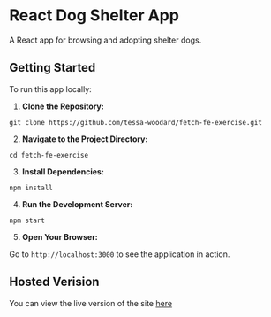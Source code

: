 # React Dog Shelter App

A React app for browsing and adopting shelter dogs.



## Getting Started

To run this app locally:

1. **Clone the Repository:**

  ```git clone https://github.com/tessa-woodard/fetch-fe-exercise.git```

2. **Navigate to the Project Directory:**

  ```cd fetch-fe-exercise```

3. **Install Dependencies:**

  ```npm install```

4. **Run the Development Server:**

  ```npm start```

5. **Open Your Browser:**

Go to `http://localhost:3000` to see the application in action.



## Hosted Verision

You can view the live version of the site [here](https://fetch-fe-exercise.vercel.app/)
